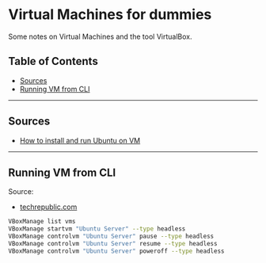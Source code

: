 # Virtual Machines for dummies

Some notes on Virtual Machines and the tool VirtualBox.

## Table of Contents

<!-- vim-markdown-toc GFM -->

* [Sources](#sources)
* [Running VM from CLI](#running-vm-from-cli)

<!-- vim-markdown-toc -->

---

## Sources

- [How to install and run Ubuntu on VM](https://ubuntu.com/tutorials/how-to-run-ubuntu-desktop-on-a-virtual-machine-using-virtualbox#3-install-your-image)

---

## Running VM from CLI

Source:

- [techrepublic.com](https://www.techrepublic.com/article/how-to-run-virtualbox-virtual-machines-from-the-command-line/)

```bash
VBoxManage list vms
VBoxManage startvm "Ubuntu Server" --type headless
VBoxManage controlvm "Ubuntu Server" pause --type headless
VBoxManage controlvm "Ubuntu Server" resume --type headless
VBoxManage controlvm "Ubuntu Server" poweroff --type headless
```
